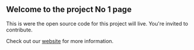## Welcome to the project No 1 page

This is were the open source code for this project will live. You're invited to contribute.


Check out our [website](http://www.btri.de) for more information.
```


